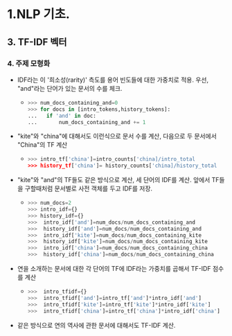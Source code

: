 # 1.NLP 기초.
## 3. TF-IDF 벡터
### 4. 주제 모형화
- IDF라는 이 '희소성(rarity)' 측도를 용어 빈도들에 대한 가중치로 적용. 우선, "and"라는 단어가 있는 문서의 수를 체크.
    - ```python
      >>> num_docs_containing_and=0
      >>> for docs in [intro_tokens,history_tokens]:
      ...   if 'and' in doc:
      ...       num_docs_containing_and += 1
      ```
- "kite"와 "china"에 대해서도 이런식으로 문서 수를 계산, 다음으로 두 문서에서 "China"의 TF 계산
  - ```python
    >>> intro_tf['china']=intro_counts['china]/intro_total
    >>> history_tf['china']= history_counts['china]/history_total
    ```
- "kite"와 "and"의 TF들도 같은 방식으로 계산, 세 단어의 IDF를 계산. 앞에서 TF들을 구할때처럼 문서별로 사전 객체를 두고 IDF를 저장.
  - ```python
    >>> num_docs=2
    >>> intro_idf={}
    >>> history_idf={}
    >>>  intro_idf['and']=num_docs/num_docs_containing_and
    >>>  history_idf['and']=num_docs/num_docs_containing_and
    >>>  intro_idf['kite']=num_docs/num_docs_containing_kite
    >>>  history_idf['kite']=num_docs/num_docs_containing_kite
    >>>  intro_idf['china']=num_docs/num_docs_containing_china
    >>>  history_idf['china']=num_docs/num_docs_containing_china
    ```
- 연을 소개하는 문서에 대한 각 단어의 TF에 IDF라는 가중치를 곱해서 TF-IDF 점수를 계산
  - ```python
    >>>  intro_tfidf={}
    >>>  intro_tfidf['and']=intro_tf['and']*intro_idf['and']
    >>>  intro_tfidf['kite']=intro_tf['kite']*intro_idf['kite']
    >>>  intro_tfidf['china']=intro_tf['china']*intro_idf['china']
    ```
- 같은 방식으로 연의 역사에 관한 문서에 대해서도 TF-IDF 계산.